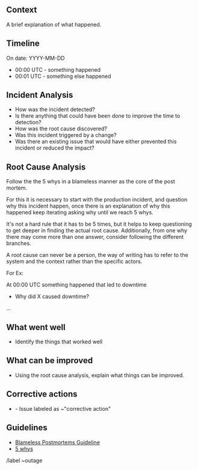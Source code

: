 
## Context

A brief explanation of what happened.

## Timeline

On date: YYYY-MM-DD

- 00:00 UTC - something happened
- 00:01 UTC - something else happened

## Incident Analysis

- How was the incident detected?
- Is there anything that could have been done to improve the time to detection?
- How was the root cause discovered?
- Was this incident triggered by a change?
- Was there an existing issue that would have either prevented this incident or reduced the impact?

## Root Cause Analysis

Follow the the 5 whys in a blameless manner as the core of the post mortem.

For this it is necessary to start with the production incident, and question why this incident happen, once there is an explanation of why this
happened keep iterating asking why until we reach 5 whys.

It's not a hard rule that it has to be 5 times, but it helps to keep questioning to get deeper in finding the actual root cause. Additionally,
from one why there may come more than one answer, consider following the different branches.

A root cause can never be a person, the way of writing has to refer to the system and the context rather than the specific actors.

For Ex:

At 00:00 UTC something happened that led to downtime

- Why did X caused downtime?

...

## What went well

- Identify the things that worked well

## What can be improved

- Using the root cause analysis, explain what things can be improved.

## Corrective actions

- <Bare Issue link> - Issue labeled as ~"corrective action"

## Guidelines

* [Blameless Postmortems Guideline](https://about.gitlab.com/handbook/infrastructure/#postmortems)
* [5 whys](https://en.wikipedia.org/wiki/5_Whys)

/label ~outage
